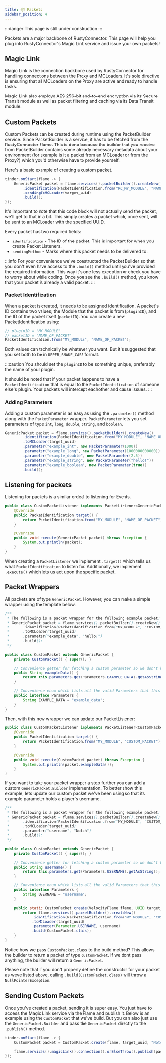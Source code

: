 ```yaml
---
title: 📦 Packets
sidebar_position: 4
---
```


:::danger
This page is still under construction
:::

Packets are a major backbone of RustyConnector.
This page will help you plug into RustyConnector's Magic Link service and issue your own packets!

## Magic Link
Magic Link is the connection backbone used by RustyConnector for handling connections between the Proxy and MCLoaders.
It's sole directive is ensuring that all MCLoaders on the Proxy are active and ready to handle tasks.

Magic Link also employs AES 256-bit end-to-end encryption via its Secure Transit module as well as packet filtering and caching via its Data Transit module.

## Custom Packets
Custom Packets can be created during runtime using the PacketBuilder service.
Since PacketBuilder is a service, it has to be fetched from the RustyConnector Flame.
This is done because the builder that you receive from PacketBuilder contains some already necessary metadata about your environment (for example is it a packet from an MCLoader or from the Proxy?) which you'd otherwise have to provide yourself.

Here's a basic example of creating a custom packet.
```java title="Proxy Plugin"
tinder.onStart(flame -> {
    GenericPacket packet = flame.services().packetBuilder().createNew()
        .identification(PacketIdentification.from("RC_MY_MODULE", "NAME_OF_PACKET"))
        .sendingToMCLoader(target_uuid)
        .build();
});
```

It's important to note that this code block will not actually send the packet, we'll get to that in a bit. This simply creates a packet which, once sent, will be sent to an MCLoader with the specified UUID.

Every packet has two required fields:

- `identification` - The ID of the packet. This is important for when you create Packet Listeners.
- `sendingMethod` - Marks where this packet needs to be delivered to.

:::info
For your convenience we've constructed the Packet Builder so that you don't even have access to the `.build()` method until you've provided the required information. This way it's one less exception or check you have to worry about while coding. Once you see the `.build()` method, you know that your packet is already a valid packet.
:::

### Packet Identification
When a packet is created, it needs to be assigned identification.
A packet's ID contains two values; the Module that the packet is from (`pluginID`), and the ID of the packet itself (`packetID`).
You can create a new PacketIdentification using:
```java
// pluginID = "MY_MODULE"
// packetID = "NAME_OF_PACKET"
PacketIdentification.from("MY_MODULE", "NAME_OF_PACKET");
```
Both values can technically be whatever you want. But it's suggested that you set both to be in `UPPER_SNAKE_CASE` format.

:::caution
You should set the `pluginID` to be something unique, preferably the name of your plugin.

It should be noted that if your packet happens to have a `PacketIdentification` that is equal to the `PacketIdentification` of someone
else's plugin. Your packets will intercept eachother and cause issues.
:::

### Adding Parameters
Adding a custom parameter is as easy as using the `.parameter()` method along with the `PacketParameter` wrapper.
`PacketParameter` lets you set parameters of type `int`, `long`, `double`, `String`, and `boolean`.
```java title="Proxy Plugin"
GenericPacket packet = flame.services().packetBuilder().createNew()
        .identification(PacketIdentification.from("MY_MODULE", "NAME_OF_PACKET"))
        .toMCLoader(target_uuid)
        .parameter("example_int", new PacketParameter(1000))
        .parameter("example_long", new PacketParameter(1000000000000))
        .parameter("example_double", new PacketParameter(2.5))
        .parameter("example_string", new PacketParameter("hello!"))
        .parameter("example_boolean", new PacketParameter(true))
        .build();
```

## Listening for packets
Listening for packets is a similar ordeal to listening for Events.
```java title="CustomPacketListener.java"
public class CustomPacketListener implements PacketListener<GenericPacket> {
    @Override
    public PacketIdentification target() {
        return PacketIdentification.from("MY_MODULE", "NAME_OF_PACKET");
    }

    @Override
    public void execute(GenericPacket packet) throws Exception {
        System.out.println(packet);
    }
}
```
When creating a `PacketListener` we implement `.target()` which tells us what `PacketIdentification` to listen for.
Additionally, we implement `.execute()` which lets us act upon the specific packet.

## Packet Wrappers
All packets are of type `GenericPacket`. However, you can make a simple wrapper using the template below.

```java
/**
 * The following is a packet wrapper for the following example packet:
 * GenericPacket packet = flame.services().packetBuilder().createNew()
 *      .identification(PacketIdentification.from("MY_MODULE", "CUSTOM_PACKET"))
 *      .toMCLoader(target_uuid)
 *      .parameter("example_data", "hello!")
 *      .build();
 */

public class CustomPacket extends GenericPacket {
    private CustomPacket() { super(); }

    // Convenience getter for fetching a custom parameter so we don't have to manually every time.
    public String exampleData() {
        return this.parameters.get(Parameters.EXAMPLE_DATA).getAsString();
    }

    // Convenience enum which lists all the valid Parameters that this custom packet supports
    public interface Parameters {
        String EXAMPLE_DATA = "example_data";
    }
}

```

Then, with this new wrapper we can update our PacketListener:

```java title="CustomPacketListener.java"
public class CustomPacketListener implements PacketListener<CustomPacket> {
    @Override
    public PacketIdentification target() {
        return PacketIdentification.from("MY_MODULE", "CUSTOM_PACKET");
    }

    @Override
    public void execute(CustomPacket packet) throws Exception {
        System.out.println(packet.exampleData());
    }
}
```

If you want to take your packet wrapper a step further you can add a custom `GenericPacket.Builder` implementation.
To better show this example, lets update our custom packet we've been using so that its example parameter holds a player's username.
```java title="Proxy Plugin"
/**
 * The following is a packet wrapper for the following example packet:
 * GenericPacket packet = flame.services().packetBuilder().createNew()
 *      .identification(PacketIdentification.from("MY_MODULE", "CUSTOM_PACKET"))
 *      .toMCLoader(target_uuid)
 *      .parameter("username", "Notch")
 *      .build();
 */

public class CustomPacket extends GenericPacket {
    private CustomPacket() { super(); }

    // Convenience getter for fetching a custom parameter so we don't have to manually every time.
    public String username() {
        return this.parameters.get(Parameters.USERNAME).getAsString();
    }

    // Convenience enum which lists all the valid Parameters that this custom packet supports
    public interface Parameters {
        String USERNAME = "username";
    }

    public static CustomPacket create(VelocityFlame flame, UUID target_uuid, String username) {
        return flame.services().packetBuilder().createNew()
            .identification(PacketIdentification.from("MY_MODULE", "CUSTOM_PACKET"))
            .toMCLoader(target_uuid)
            .parameter(Parameter.USERNAME, username)
            .build(CustomPacket.class);
    }
}
```

Notice how we pass `CustomPacket.class` to the build method? This allows the builder to return a packet of type `CustomPacket`. If we dont pass anything, the builder will return a `GenericPacket`.

Please note that if you don't properly define the constructor for your packet as weve listed above, calling `.build(CustomPacket.class)` will throw a 
`NullPointerException`.

## Sending Custom Packets
Once you've created a packet, sending it is super easy. You just have to access the Magic Link service via the Flame and publish it.
Below is an example using the `CustomPacket` that we've build. But you can also just use the `GenericPacket.Builder` and pass the `GenericPacket`
directly to the `.publish()` method.
```java title="Proxy Plugin"
tinder.onStart(flame -> {
    CustomPacket packet = CustomPacket.create(flame, target_uuid, "Notch");

    flame.services().magicLink().connection().orElseThrow().publish(packet);
});
```